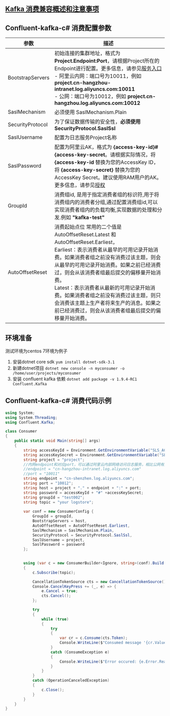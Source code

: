 ## [Kafka 消费兼容概述和注意事项](./overview.md)

## Confluent-kafka-c# 消费配置参数

| 参数               | 描述                                                                                                                                                                                                                                                                                                                 |
|------------------|--------------------------------------------------------------------------------------------------------------------------------------------------------------------------------------------------------------------------------------------------------------------------------------------------------------------|
| BootstrapServers | 初始连接的集群地址，格式为**Project.Endpoint:Port**，请根据Project所在的Endpoint进行配置。更多信息，请参见[服务入口](https://help.aliyun.com/document_detail/29008.htm#reference-wgx-pwq-zdb) <br/> - 阿里云内网：端口号为10011，例如 **project.cn-hangzhou-intranet.log.aliyuncs.com:10011** <br/> - 公网：端口号为10012，例如 **project.cn-hangzhou.log.aliyuncs.com:10012** |
| SaslMechanism    | 必须使用 SaslMechanism.Plain                                                                                                                                                                                                                                                                                           |
| SecurityProtocol | 为了保证数据传输的安全性，**必须使用SecurityProtocol.SaslSsl**                                                                                                                                                                                                                                                                      |
| SaslUsername     | 配置为日志服务Project名称                                                                                                                                                                                                                                                                                                   |
| SaslPassword     | 配置为阿里云AK，格式为 **{access-key-id}#{access-key-secret**。请根据实际情况，将 **{access-key-id** 替换为您的AccessKey ID，将 **{access-key-secret}** 替换为您的AccessKey Secret。建议使用RAM用户的AK。更多信息，请参见[授权](https://help.aliyun.com/document_detail/47664.htm#task-xsk-ttc-ry)                                                                    |
| GroupId          | 消费组id, 是用于指定消费者组的标识符,用于将消费组内的消费者分组,通过配置消费组id,可以实现消费者组内的负载均衡,实现数据的处理和分发.例如 **"kafka-test"**                                                                                                                                                                                                                         |
| AutoOffsetReset  | 消费起始点位 常用的二个值是 AutoOffsetReset.Latest 和 AutoOffsetReset.Earliest，<br>Earliest：表示消费者从最早的可用记录开始消费。如果消费者组之前没有消费过该主题，则会从最早的可用记录开始消费。如果之前已经消费过，则会从该消费者组最后提交的偏移量开始消费。<br>Latest：表示消费者从最新的可用记录开始消费。如果消费者组之前没有消费过该主题，则只会消费该主题上生产者将来生产的消息。如果之前已经消费过，则会从该消费者组最后提交的偏移量开始消费。                                                   |

## 环境准备
测试环境为centos 7环境为例子
1. 安装dotnet core sdk 
`yum install dotnet-sdk-3.1`
2. 新建dotnet项目 `dotnet new console -n myconsumer -o /home/user/projects/myconsumer` 
3. 安装 confluent kafka 依赖 `dotnet add package -v 1.9.4-RC1 Confluent.Kafka`

## Confluent-kafka-c# 消费代码示例

```c#
using System;
using System.Threading;
using Confluent.Kafka;

class Consumer
{
    public static void Main(string[] args)
    {   
        string accessKeyId = Environment.GetEnvironmentVariable("SLS_ACCESS_KEY_ID");
        string accessKeySecret = Environment.GetEnvironmentVariable("SLS_ACCESS_KEY_SECRET");
        string project = "project";
        //内网endpoint和对应port，可以通过阿里云内部网络访问日志服务，相比公网有更好的链路质量和安全性，详见文档 https://help.aliyun.com/document_detail/29008.htm#reference-wgx-pwq-zdb
        //endpoint = "cn-hangzhou-intranet.log.aliyuncs.com"
        //port = "10011"
        string endpoint = "cn-shenzhen.log.aliyuncs.com";
        string port = "10012";
        string host = project + "." + endpoint + ":" + port;
        string password = accessKeyId + "#" +accessKeySecret;
        string groupId = "test002";
        string topic = "your logstore";
      
        var conf = new ConsumerConfig {
            GroupId = groupId,
            BootstrapServers = host,
            AutoOffsetReset = AutoOffsetReset.Earliest,
            SaslMechanism = SaslMechanism.Plain,
            SecurityProtocol = SecurityProtocol.SaslSsl,
            SaslUsername = project,
            SaslPassword = password
        };

       
        using (var c = new ConsumerBuilder<Ignore, string>(conf).Build())
        {
            c.Subscribe(topic);

            CancellationTokenSource cts = new CancellationTokenSource();
            Console.CancelKeyPress += (_, e) => {
                e.Cancel = true;
                cts.Cancel();
            };

            try
            {
                while (true)
                {
                    try
                    {    
                        var cr = c.Consume(cts.Token);
                        Console.WriteLine($"Consumed message '{cr.Value}' at: '{cr.TopicPartitionOffset}'.");
                    }
                    catch (ConsumeException e)
                    {
                        Console.WriteLine($"Error occured: {e.Error.Reason}");
                    }
                }
            }
            catch (OperationCanceledException)
            {
                c.Close();
            }
        }
    }
}
```
